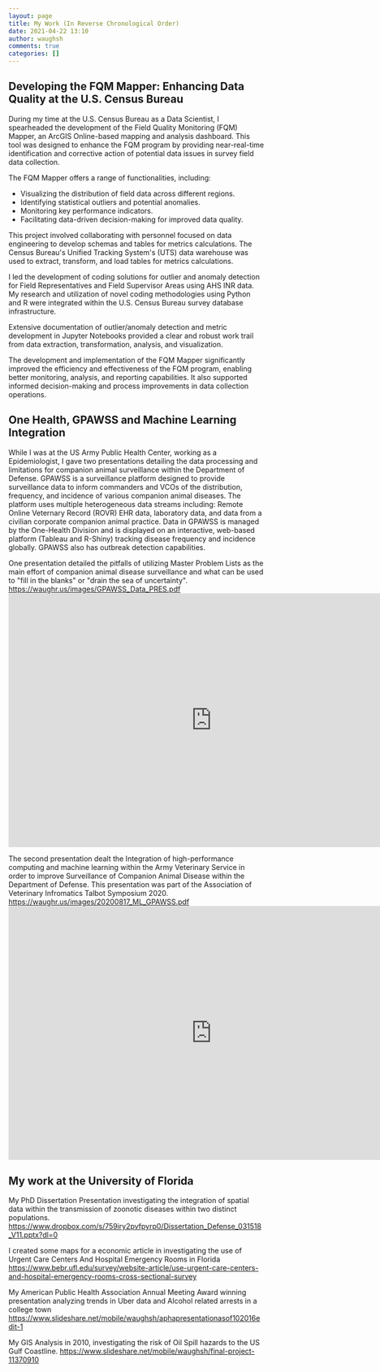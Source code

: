 ```yaml
---
layout: page
title: My Work (In Reverse Chronological Order)
date: 2021-04-22 13:10
author: waughsh
comments: true
categories: []
---
```

## Developing the FQM Mapper: Enhancing Data Quality at the U.S. Census Bureau

During my time at the U.S. Census Bureau as a Data Scientist, I spearheaded the development of the Field Quality Monitoring (FQM) Mapper, an ArcGIS Online-based mapping and analysis dashboard.  This tool was designed to enhance the FQM program by providing near-real-time identification and corrective action of potential data issues in survey field data collection.    

The FQM Mapper offers a range of functionalities, including:

- Visualizing the distribution of field data across different regions.    
- Identifying statistical outliers and potential anomalies.    
- Monitoring key performance indicators.    
- Facilitating data-driven decision-making for improved data quality.    

This project involved collaborating with personnel focused on data engineering to develop schemas and tables for metrics calculations.  The Census Bureau's Unified Tracking System's (UTS) data warehouse was used to extract, transform, and load tables for metrics calculations.    

I led the development of coding solutions for outlier and anomaly detection for Field Representatives and Field Supervisor Areas using AHS INR data.  My research and utilization of novel coding methodologies using Python and R were integrated within the U.S. Census Bureau survey database infrastructure.    

Extensive documentation of outlier/anomaly detection and metric development in Jupyter Notebooks provided a clear and robust work trail from data extraction, transformation, analysis, and visualization.    

The development and implementation of the FQM Mapper significantly improved the efficiency and effectiveness of the FQM program, enabling better monitoring, analysis, and reporting capabilities. It also supported informed decision-making and process improvements in data collection operations. 

## One Health, GPAWSS and Machine Learning Integration

While I was at the US Army Public Health Center, working as a Epidemiologist, I gave two presentations detailing the data processing and limitations for companion animal surveillance within the Department of Defense.
GPAWSS is a surveillance platform designed to provide surveillance data to inform commanders and VCOs of the distribution, frequency, and incidence of various companion animal diseases. The platform uses multiple heterogeneous data streams including: Remote Online Veternary Record (ROVR) EHR data, laboratory data, and data from a civilian corporate companion animal practice. Data in GPAWSS is managed by the One-Health Division and is displayed on an interactive, web-based platform (Tableau and R-Shiny) tracking disease frequency and incidence globally. GPAWSS also has outbreak detection capabilities.

One presentation detailed the pitfalls of utilizing Master Problem Lists as the main effort of companion animal disease surveillance and what can be used to "fill in the blanks" or "drain the sea of uncertainty".
<a title="https://waughr.us/images/GPAWSS_Data_PRES.pdf" href="https://waughr.us/images/GPAWSS_Data_PRES.pdf">https://waughr.us/images/GPAWSS_Data_PRES.pdf</a>
<embed src="https://waughr.us/images/GPAWSS_Data_PRES.pdf" width="800px" height="500px" />

The second presentation dealt the Integration of high-performance computing and machine learning within the Army Veterinary Service in order to improve Surveillance of Companion Animal Disease within the Department of Defense. This presentation was part of the Association of Veterinary Infromatics Talbot Symposium 2020.
<a title="https://waughr.us/images/20200817_ML_GPAWSS.pdf" href="https://waughr.us/images/20200817_ML_GPAWSS.pdf">https://waughr.us/images/20200817_ML_GPAWSS.pdf</a>
<embed src="https://waughr.us/images/20200817_ML_GPAWSS.pdf" width="800px" height="500px" />

## My work at the University of Florida

My PhD Dissertation Presentation investigating the integration of spatial data within the transmission of zoonotic diseases within two distinct populations.
<a title="https://www.dropbox.com/s/759iry2pvfpyrp0/Dissertation_Defense_031518_V11.pptx?dl=0" href="https://www.dropbox.com/s/759iry2pvfpyrp0/Dissertation_Defense_031518_V11.pptx?dl=0">https://www.dropbox.com/s/759iry2pvfpyrp0/Dissertation_Defense_031518_V11.pptx?dl=0</a>

I created some maps for a economic article in investigating the use of Urgent Care Centers And Hospital Emergency Rooms in Florida
<a title="https://www.bebr.ufl.edu/survey/website-article/use-urgent-care-centers-and-hospital-emergency-rooms-cross-sectional-survey" href="https://www.bebr.ufl.edu/survey/website-article/use-urgent-care-centers-and-hospital-emergency-rooms-cross-sectional-survey">https://www.bebr.ufl.edu/survey/website-article/use-urgent-care-centers-and-hospital-emergency-rooms-cross-sectional-survey</a>

My American Public Health Association Annual Meeting Award winning presentation analyzing trends in Uber data and Alcohol related arrests in a college town
<a title="https://www.slideshare.net/mobile/waughsh/aphapresentationasof102016edit-1" href="https://www.slideshare.net/mobile/waughsh/aphapresentationasof102016edit-1">https://www.slideshare.net/mobile/waughsh/aphapresentationasof102016edit-1</a>

My GIS Analysis in 2010, investigating the risk of Oil Spill hazards to the US Gulf Coastline.
<a title="https://www.slideshare.net/mobile/waughsh/final-project-11370910" href="https://www.slideshare.net/mobile/waughsh/final-project-11370910">https://www.slideshare.net/mobile/waughsh/final-project-11370910</a>





